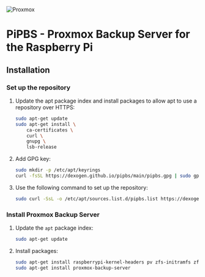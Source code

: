 ![Proxmox](https://www.casalicomputers.com/sites/default/files/proxmox-logo.png)
# PiPBS - Proxmox Backup Server for the Raspberry Pi

## Installation

### Set up the repository

1. Update the apt package index and install packages to allow apt to use a repository over HTTPS:
    ```bash
    sudo apt-get update
    sudo apt-get install \
        ca-certificates \
        curl \
        gnupg \
        lsb-release
    ```

2. Add GPG key:
    ```bash
    sudo mkdir -p /etc/apt/keyrings
    curl -fsSL https://dexogen.github.io/pipbs/main/pipbs.gpg | sudo gpg --dearmor -o /etc/apt/keyrings/pipbs.gpg
    ```

3. Use the following command to set up the repository:
    ```bash
    sudo curl -SsL -o /etc/apt/sources.list.d/pipbs.list https://dexogen.github.io/pipbs/main/pipbs.list
    ```

### Install Proxmox Backup Server

1. Update the `apt` package index:
    ```bash
    sudo apt-get update
    ```
2. Install packages:
    ```bash
    sudo apt-get install raspberrypi-kernel-headers pv zfs-initramfs zfsutils-linux
    sudo apt-get install proxmox-backup-server
    ```
